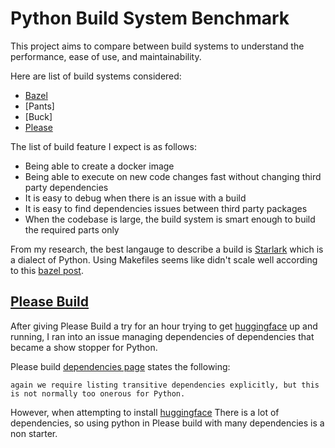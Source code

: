 # Python Build System Benchmark
This project aims to compare between build systems to understand the performance, ease of use, and maintainability. 

Here are list of build systems considered:
- [Bazel](https://en.wikipedia.org/wiki/Bazel_(software))
- [Pants]
- [Buck]
- [Please](https://please.build/)


The list of build feature I expect is as follows:
- Being able to create a docker image
- Being able to execute on new code changes fast without changing third party dependencies
- It is easy to debug when there is an issue with a build
- It is easy to find dependencies issues between third party packages
- When the codebase is large, the build system is smart enough to build the required parts only

From my research, the best langauge to describe a build is [Starlark](https://github.com/bazelbuild/starlark#build-api) which is a dialect of Python. Using Makefiles seems like didn't scale well according to this [bazel post](https://blog.bazel.build/2017/03/21/design-of-skylark.html).

## [Please Build](https://please.build/)

After giving Please Build a try for an hour trying to get [huggingface](https://huggingface.co/) up and running, I ran into an issue managing dependencies of dependencies that became a show stopper for Python.

Please build [dependencies page](https://please.build/dependencies.html) states the following:

```again we require listing transitive dependencies explicitly, but this is not normally too onerous for Python.```

However, when attempting to install [huggingface](https://huggingface.co/docs/transformers/quicktour) There is a lot of dependencies, so using python in Please build with many dependencies is a non starter.


